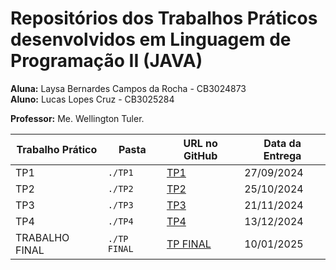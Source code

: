 # Repositórios dos Trabalhos Práticos desenvolvidos em Linguagem de Programação II (JAVA)

**Aluna:** Laysa Bernardes Campos da Rocha - CB3024873  
**Aluno:** Lucas Lopes Cruz - CB3025284

**Professor:** Me. Wellington Tuler.

| Trabalho Prático | Pasta   | URL no GitHub                                                      | Data da Entrega |
| ---------------- | ------- | ------------------------------------------------------------------ | --------------- |
| TP1              | `./TP1` | [TP1](https://github.com/Laysabernardes/IFSP_4_LPR2/tree/main/TP1) | 27/09/2024      |
| TP2              | `./TP2` | [TP2](https://github.com/Laysabernardes/IFSP_4_LPR2/tree/main/TP2) | 25/10/2024      |
| TP3              | `./TP3` | [TP3](https://github.com/Laysabernardes/IFSP_4_LPR2/tree/main/TP3) | 21/11/2024      |
| TP4              | `./TP4` | [TP4](https://github.com/Laysabernardes/IFSP_4_LPR2/tree/main/TP4) | 13/12/2024      |
| TRABALHO FINAL   | `./TP FINAL` | [TP FINAL](https://github.com/Laysabernardes/IFSP_4_LPR2/tree/main/TP%20FINAL) | 10/01/2025      |
